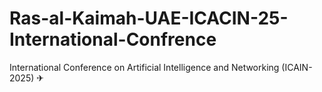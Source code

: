 # Ras-al-Kaimah-UAE-ICACIN-25-International-Confrence
International Conference on Artificial Intelligence and Networking (ICAIN-2025) ✈
